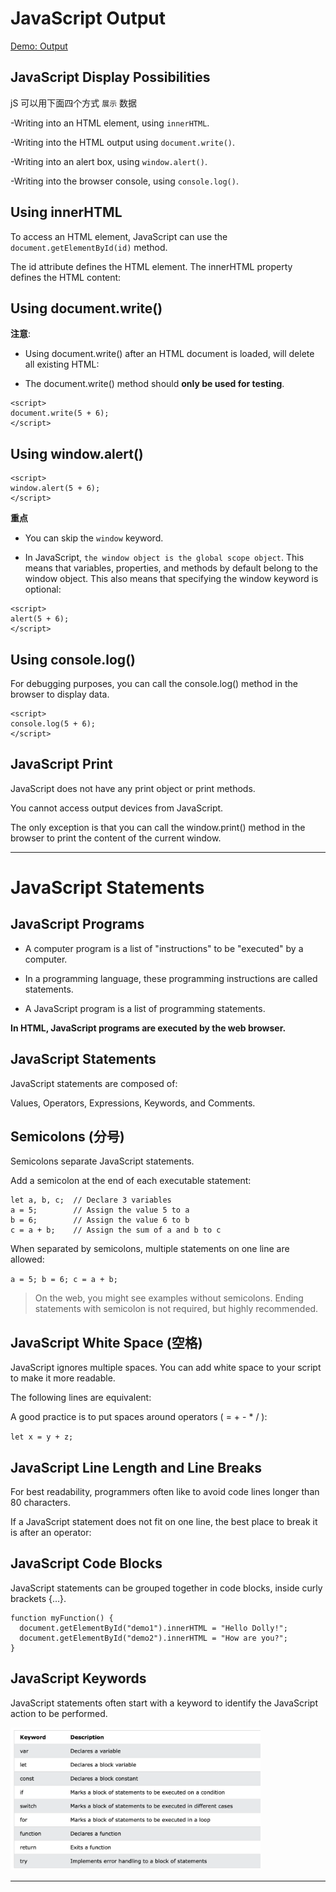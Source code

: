 # JavaScript Output

[Demo: Output](demo/js_output.html)

## JavaScript Display Possibilities

jS 可以用下面四个方式 `展示` 数据

-Writing into an HTML element, using `innerHTML`.

-Writing into the HTML output using `document.write()`.

-Writing into an alert box, using `window.alert()`.

-Writing into the browser console, using `console.log()`.


## Using innerHTML

To access an HTML element, JavaScript can use the `document.getElementById(id)` method.

The id attribute defines the HTML element. The innerHTML property defines the HTML content:


## Using document.write()

**注意**: 
- Using document.write() after an HTML document is loaded, will delete all existing HTML:

- The document.write() method should **only be used for testing**.

```
<script>
document.write(5 + 6);
</script>
```

## Using window.alert()

```
<script>
window.alert(5 + 6);
</script>
```

**重点**

- You can skip the `window` keyword.

- In JavaScript, `the window object is the global scope object`. This means that variables, properties, and methods by default belong to the window object. This also means that specifying the window keyword is optional:

```
<script>
alert(5 + 6);
</script>
```

## Using console.log()

For debugging purposes, you can call the console.log() method in the browser to display data.

```
<script>
console.log(5 + 6);
</script>
```

## JavaScript Print

JavaScript does not have any print object or print methods.

You cannot access output devices from JavaScript.

The only exception is that you can call the window.print() method in the browser to print the content of the current window.


---

# JavaScript Statements

## JavaScript Programs

- A computer program is a list of "instructions" to be "executed" by a computer.

- In a programming language, these programming instructions are called statements.

- A JavaScript program is a list of programming statements.

**In HTML, JavaScript programs are executed by the web browser.**

## JavaScript Statements

JavaScript statements are composed of:

Values, Operators, Expressions, Keywords, and Comments.

## Semicolons (分号)

Semicolons separate JavaScript statements.

Add a semicolon at the end of each executable statement:

```
let a, b, c;  // Declare 3 variables
a = 5;        // Assign the value 5 to a
b = 6;        // Assign the value 6 to b
c = a + b;    // Assign the sum of a and b to c
```

When separated by semicolons, multiple statements on one line are allowed:

`a = 5; b = 6; c = a + b;`

> On the web, you might see examples without semicolons.
> Ending statements with semicolon is not required, but highly recommended.

## JavaScript White Space (空格)

JavaScript ignores multiple spaces. You can add white space to your script to make it more readable.

The following lines are equivalent:

A good practice is to put spaces around operators ( = + - * / ):

`let x = y + z;` 

## JavaScript Line Length and Line Breaks

For best readability, programmers often like to avoid code lines longer than 80 characters.

If a JavaScript statement does not fit on one line, the best place to break it is after an operator:

## JavaScript Code Blocks

JavaScript statements can be grouped together in code blocks, inside curly brackets {...}.

```
function myFunction() {
  document.getElementById("demo1").innerHTML = "Hello Dolly!";
  document.getElementById("demo2").innerHTML = "How are you?";
}
```

## JavaScript Keywords

JavaScript statements often start with a keyword to identify the JavaScript action to be performed.

<img src='keyword.png' width=400>

---


